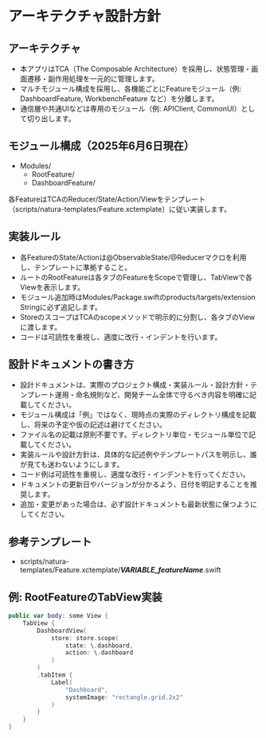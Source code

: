 # アーキテクチャ設計方針

## アーキテクチャ
- 本アプリはTCA（The Composable Architecture）を採用し、状態管理・画面遷移・副作用処理を一元的に管理します。
- マルチモジュール構成を採用し、各機能ごとにFeatureモジュール（例: DashboardFeature, WorkbenchFeature など）を分離します。
- 通信層や共通UIなどは専用のモジュール（例: APIClient, CommonUI）として切り出します。

## モジュール構成（2025年6月6日現在）

- Modules/
    - RootFeature/
    - DashboardFeature/

各FeatureはTCAのReducer/State/Action/Viewをテンプレート（scripts/natura-templates/Feature.xctemplate）に従い実装します。

## 実装ルール
- 各FeatureのState/Actionは@ObservableState/@Reducerマクロを利用し、テンプレートに準拠すること。
- ルートのRootFeatureは各タブのFeatureをScopeで管理し、TabViewで各Viewを表示します。
- モジュール追加時はModules/Package.swiftのproducts/targets/extension Stringに必ず追記します。
- StoreのスコープはTCAのscopeメソッドで明示的に分割し、各タブのViewに渡します。
- コードは可読性を重視し、適度に改行・インデントを行います。

## 設計ドキュメントの書き方

- 設計ドキュメントは、実際のプロジェクト構成・実装ルール・設計方針・テンプレート運用・命名規則など、開発チーム全体で守るべき内容を明確に記載してください。
- モジュール構成は「例」ではなく、現時点の実際のディレクトリ構成を記載し、将来の予定や仮の記述は避けてください。
- ファイル名の記載は原則不要です。ディレクトリ単位・モジュール単位で記載してください。
- 実装ルールや設計方針は、具体的な記述例やテンプレートパスを明示し、誰が見ても迷わないようにします。
- コード例は可読性を重視し、適度な改行・インデントを行ってください。
- ドキュメントの更新日やバージョンが分かるよう、日付を明記することを推奨します。
- 追加・変更があった場合は、必ず設計ドキュメントも最新状態に保つようにしてください。

## 参考テンプレート
- scripts/natura-templates/Feature.xctemplate/___VARIABLE_featureName___.swift

## 例: RootFeatureのTabView実装
```swift
public var body: some View {
    TabView {
        DashboardView(
            store: store.scope(
                state: \.dashboard,
                action: \.dashboard
            )
        )
        .tabItem {
            Label(
                "Dashboard",
                systemImage: "rectangle.grid.2x2"
            )
        }
    }
}
```
